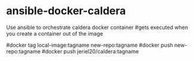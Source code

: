 # ansible-docker-caldera
 Use ansible to orchestrate caldera docker container
 #gets executed when you create a container out of the image

 #docker tag local-image:tagname new-repo:tagname
 #docker push new-repo:tagname
 #docker push jeriel20/caldera:tagname
